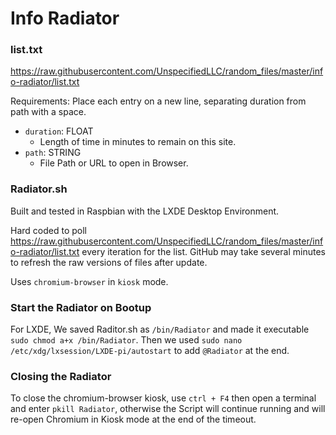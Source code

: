 # Info Radiator

### list.txt

https://raw.githubusercontent.com/UnspecifiedLLC/random_files/master/info-radiator/list.txt

Requirements:
    Place each entry on a new line, separating duration from path with a space.

- `duration`: FLOAT
    - Length of time in minutes to remain on this site.
- `path`: STRING
    - File Path or URL to open in Browser.

### Radiator.sh

Built and tested in Raspbian with the LXDE Desktop Environment.

Hard coded to poll https://raw.githubusercontent.com/UnspecifiedLLC/random_files/master/info-radiator/list.txt every iteration for the list. GitHub may take several minutes to refresh the raw versions of files after update.

Uses `chromium-browser` in `kiosk` mode.

### Start the Radiator on Bootup

For LXDE, We saved Raditor.sh as `/bin/Radiator` and made it executable `sudo chmod a+x /bin/Radiator`.
Then we used `sudo nano /etc/xdg/lxsession/LXDE-pi/autostart` to add `@Radiator` at the end.

### Closing the Radiator

To close the chromium-browser kiosk, use `ctrl + F4` then open a terminal and enter `pkill Radiator`, otherwise the Script will continue running and will re-open Chromium in Kiosk mode at the end of the timeout.
